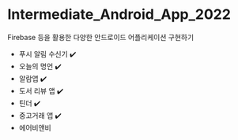 # Intermediate_Android_App_2022
Firebase 등을 활용한 다양한 안드로이드 어플리케이션 구현하기
- 푸시 알림 수신기 ✔️
- 오늘의 명언 ✔️
- 알람앱 ✔️
- 도서 리뷰 앱 ✔️
- 틴더 ✔️
- 중고거래 앱 ✔️
- 에어비앤비
